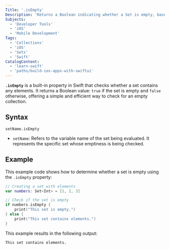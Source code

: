 ```yaml
---
Title: '.isEmpty'
Description: 'Returns a Boolean indicating whether a Set is empty, based on whether it contains elements or not.'
Subjects:
  - 'Developer Tools'
  - 'iOS'
  - 'Mobile Development'
Tags:
  - 'Collections'
  - 'iOS'
  - 'Sets'
  - 'Swift'
CatalogContent:
  - 'learn-swift'
  - 'paths/build-ios-apps-with-swiftui'
---
```


**`.isEmpty`** is a built-in property in Swift that checks whether a set contains any elements. It returns a Boolean value: `true` if the set is empty and `false` otherwise, offering a simple and efficient way to check for an empty collection.

## Syntax

```pseudo
setName.isEmpty
```

- `setName`: Refers to the variable name of the set being evaluated. It represents the specific set whose emptiness is being checked.

## Example

This example code shows how to determine whether a set is empty using the `.isEmpty` property:

```swift
// Creating a set with elements
var numbers: Set<Int> = [1, 2, 3]

// Check if the set is empty
if numbers.isEmpty {
    print("This set is empty.")
} else {
    print("This set contains elements.")
}
```

This example results in the following output:

```shell
This set contains elements.
```
